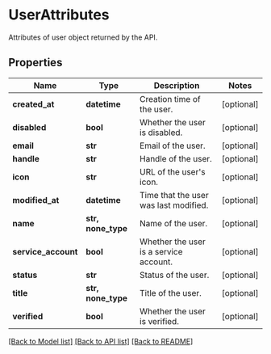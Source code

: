 # UserAttributes

Attributes of user object returned by the API.

## Properties
Name | Type | Description | Notes
------------ | ------------- | ------------- | -------------
**created_at** | **datetime** | Creation time of the user. | [optional] 
**disabled** | **bool** | Whether the user is disabled. | [optional] 
**email** | **str** | Email of the user. | [optional] 
**handle** | **str** | Handle of the user. | [optional] 
**icon** | **str** | URL of the user&#39;s icon. | [optional] 
**modified_at** | **datetime** | Time that the user was last modified. | [optional] 
**name** | **str, none_type** | Name of the user. | [optional] 
**service_account** | **bool** | Whether the user is a service account. | [optional] 
**status** | **str** | Status of the user. | [optional] 
**title** | **str, none_type** | Title of the user. | [optional] 
**verified** | **bool** | Whether the user is verified. | [optional] 

[[Back to Model list]](README.md#documentation-for-models) [[Back to API list]](README.md#documentation-for-api-endpoints) [[Back to README]](README.md)


